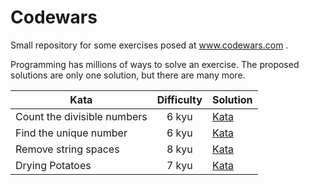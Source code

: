 # Codewars

Small repository for some exercises posed at www.codewars.com .

Programming has millions of ways to solve an exercise. The proposed solutions are only one solution, but there are many more.

| Kata                        | Difficulty | Solution                                                                                        |
| --------------------------- |:----------:| ----------------------------------------------------------------------------------------------- |
| Count the divisible numbers | 6 kyu      | [Kata](https://github.com/mrgold92/codewars/tree/master/src/countTheDivisibleNumbers/Main.java) |
| Find the unique number      | 6 kyu      | [Kata](https://github.com/mrgold92/codewars/tree/master/src/findTheUniqueNumber/Main.java)      |
| Remove string spaces        | 8 kyu      | [Kata](https://github.com/mrgold92/codewars/tree/master/src/removeStringSpaces/Main.java)       |
| Drying Potatoes             | 7 kyu      | [Kata](https://github.com/mrgold92/codewars/tree/master/src/dryingPotatoes/Main.java)           |


